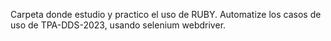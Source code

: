 Carpeta donde estudio y practico el uso de RUBY.
Automatize los casos de uso de TPA-DDS-2023, usando selenium webdriver.
